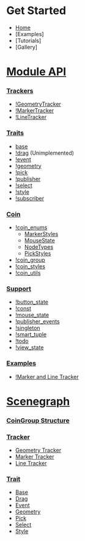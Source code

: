 # Get Started
* [Home][home]
* [Examples]
* [Tutorials]
* [Gallery]

# [Module API](Modules)
### [Trackers](Modules#trackers)
* [!GeometryTracker](#GeometryTracker)
* [!MarkerTracker](#MarkerTracker)
* [!LineTracker](#LineTracker)

### [Traits](Modules#traits)
* [base](Base-Trait)
* [!drag](Drag-Trait) (Unimplemented)
* [!event](Event-Trait)
* [!geometry](Geometry-Trait)
* [!pick](Pick-Trait)
* [!publisher](Publisher-Trait)
* [!select](Select-Trait)
* [!style](Style-Trait)
* [!subscriber](Subscriber-Trait)

### [Coin](coin-modules)
* [!coin_enums](coin_enums)
    * [MarkerStyles](coin_enum-MarkerStyles)
    * [MouseState](coin_enum-MouseState)
    * [NodeTypes](coin_enum-NodeTypes)
    * [PickStyles](coin_enum-PickStyles)
* [!coin_group](coin_group)
* [!coin_styles](coin_styles)
* [!coin_utils](coin_utils)

### [Support](support-modules)
* [!button_state](button_state)
* [!const](const)
* [!mouse_state](mouse_state)
* [!publisher_events](publisher_events)
* [!singleton](singleton)
* [!smart_tuple](smart_tuple)
* [!todo](todo)
* [!view_state](view_state)

### [Examples](examples-modules)
* [!Marker and Line Tracker](Example-Marker-and-Line-Tracker )

# [Scenegraph](scenegraph)
### [CoinGroup Structure](Scenegraph#coingroup)

### [Tracker](Scenegraph#tracker-structures)
* [Geometry Tracker](Scenegraph#geometry-tracker-structure)
* [Marker Tracker](Scenegraph#marker-tracker-structure)
* [Line Tracker](Scenegraph#line-tracker-structure)

### [Trait](Scenegraph#trait-structures)
* [Base](Scenegraph#base-structure)
* [Drag](Scenegraph#drag-structure)
* [Event](Scenegraph#event-structure)
* [Geometry](Scenegraph#geometry-structure)
* [Pick](Scenegraph#pick-structure)
* [Select](Scenegraph#select-structure)
* [Style](Scenegraph#style-structure)

[home]: https://github.com/joelgraff/pivy_trackers/wiki
